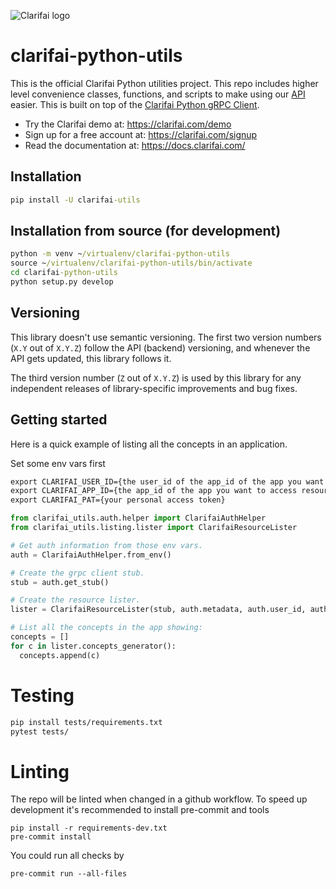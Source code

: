 ![Clarifai logo](https://www.clarifai.com/hs-fs/hubfs/logo/Clarifai/clarifai-740x150.png?width=240)

# clarifai-python-utils


This is the official Clarifai Python utilities project. This repo includes higher level convenience classes, functions, and scripts to make using our [API](https://docs.clarifai.com) easier. This is built on top of the [Clarifai Python gRPC Client](https://github.com/Clarifai/clarifai-python-grpc).

* Try the Clarifai demo at: https://clarifai.com/demo
* Sign up for a free account at: https://clarifai.com/signup
* Read the documentation at: https://docs.clarifai.com/


## Installation

```cmd
pip install -U clarifai-utils
```

## Installation from source (for development)
```cmd
python -m venv ~/virtualenv/clarifai-python-utils
source ~/virtualenv/clarifai-python-utils/bin/activate
cd clarifai-python-utils
python setup.py develop
```
## Versioning

This library doesn't use semantic versioning. The first two version numbers (`X.Y` out of `X.Y.Z`) follow the API (backend) versioning, and
whenever the API gets updated, this library follows it.

The third version number (`Z` out of `X.Y.Z`) is used by this library for any independent releases of library-specific improvements and bug fixes.

## Getting started

Here is a quick example of listing all the concepts in an application.

Set some env vars first
```cmd
export CLARIFAI_USER_ID={the user_id of the app_id of the app you want to access resources in}
export CLARIFAI_APP_ID={the app_id of the app you want to access resources in}
export CLARIFAI_PAT={your personal access token}
```

```python
from clarifai_utils.auth.helper import ClarifaiAuthHelper
from clarifai_utils.listing.lister import ClarifaiResourceLister

# Get auth information from those env vars.
auth = ClarifaiAuthHelper.from_env()

# Create the grpc client stub.
stub = auth.get_stub()

# Create the resource lister.
lister = ClarifaiResourceLister(stub, auth.metadata, auth.user_id, auth.app_id, page_size=16)

# List all the concepts in the app showing:
concepts = []
for c in lister.concepts_generator():
  concepts.append(c)
```


# Testing

```bash
pip install tests/requirements.txt
pytest tests/
```


# Linting
The repo will be linted when changed in a github workflow.
To speed up development it's recommended to install pre-commit and tools
```shell
pip install -r requirements-dev.txt
pre-commit install
```

You could run all checks by
```shell
pre-commit run --all-files
```
